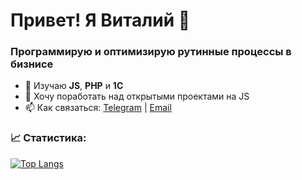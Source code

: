 

<!--
**Vitaly-72/Vitaly-72** is a ✨ _special_ ✨ repository because its `README.md` (this file) appears on your GitHub profile.

Here are some ideas to get you started:

- 🔭 I’m currently working on ...
- 🌱 I’m currently learning ...
- 👯 I’m looking to collaborate on ...
- 🤔 I’m looking for help with ...
- 💬 Ask me about ...
- 📫 How to reach me: ...
- 😄 Pronouns: ...
- ⚡ Fun fact: ...
-->

# Привет! Я Виталий 👋

### Программирую и оптимизирую рутинные процессы в бизнисе

- 🌱 Изучаю **JS**, **PHP** и **1С**
- 👯 Хочу поработать над открытыми проектами на JS
- 📫 Как связаться: [Telegram](https://t.me/Vitas0009) | [Email](mailto:vitas-0071@yandex.ru)


### 📈 Статистика:
[![Top Langs](https://github-readme-stats.vercel.app/api/top-langs/?username=Vitaly-72&layout=compact&theme=radical)](https://github.com/anuraghazra/github-readme-stats)
